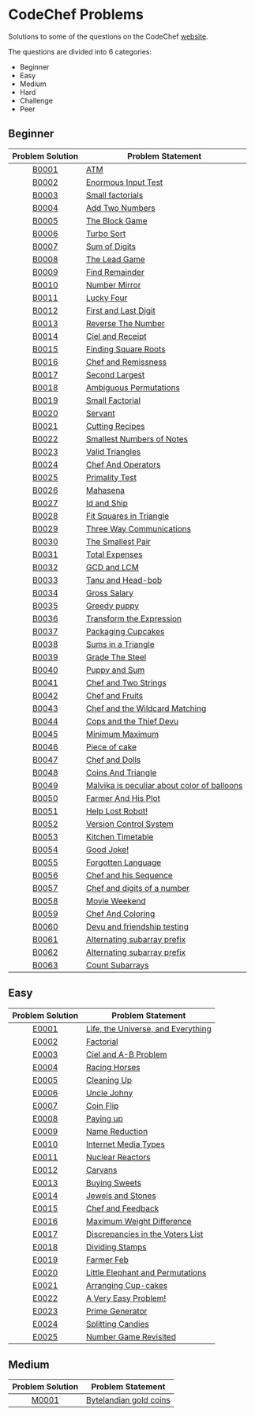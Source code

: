 # CodeChef Problems
Solutions to some of the questions on the CodeChef [website](https://www.codechef.com "CodeChef").

The questions are divided into 6 categories:
* Beginner
* Easy
* Medium
* Hard
* Challenge
* Peer

## Beginner

|Problem Solution|Problem Statement|
|:--------------:|-----------------|
|[B0001]|[ATM]|
|[B0002]|[Enormous Input Test]|
|[B0003]|[Small factorials]|
|[B0004]|[Add Two Numbers]|
|[B0005]|[The Block Game]|
|[B0006]|[Turbo Sort]|
|[B0007]|[Sum of Digits]|
|[B0008]|[The Lead Game]|
|[B0009]|[Find Remainder]|
|[B0010]|[Number Mirror]|
|[B0011]|[Lucky Four]|
|[B0012]|[First and Last Digit]|
|[B0013]|[Reverse The Number]|
|[B0014]|[Ciel and Receipt]|
|[B0015]|[Finding Square Roots]|
|[B0016]|[Chef and Remissness]|
|[B0017]|[Second Largest]|
|[B0018]|[Ambiguous Permutations]|
|[B0019]|[Small Factorial]|
|[B0020]|[Servant]|
|[B0021]|[Cutting Recipes]|
|[B0022]|[Smallest Numbers of Notes]|
|[B0023]|[Valid Triangles]|
|[B0024]|[Chef And Operators]|
|[B0025]|[Primality Test]|
|[B0026]|[Mahasena]|
|[B0027]|[Id and Ship]|
|[B0028]|[Fit Squares in Triangle]|
|[B0029]|[Three Way Communications]|
|[B0030]|[The Smallest Pair]|
|[B0031]|[Total Expenses]|
|[B0032]|[GCD and LCM]|
|[B0033]|[Tanu and Head-bob]|
|[B0034]|[Gross Salary]|
|[B0035]|[Greedy puppy]|
|[B0036]|[Transform the Expression]|
|[B0037]|[Packaging Cupcakes]|
|[B0038]|[Sums in a Triangle]|
|[B0039]|[Grade The Steel]|
|[B0040]|[Puppy and Sum]|
|[B0041]|[Chef and Two Strings]|
|[B0042]|[Chef and Fruits]|
|[B0043]|[Chef and the Wildcard Matching]|
|[B0044]|[Cops and the Thief Devu]|
|[B0045]|[Minimum Maximum]|
|[B0046]|[Piece of cake]|
|[B0047]|[Chef and Dolls]|
|[B0048]|[Coins And Triangle]|
|[B0049]|[Malvika is peculiar about color of balloons]|
|[B0050]|[Farmer And His Plot]|
|[B0051]|[Help Lost Robot!]|
|[B0052]|[Version Control System]|
|[B0053]|[Kitchen Timetable]|
|[B0054]|[Good Joke!]|
|[B0055]|[Forgotten Language]|
|[B0056]|[Chef and his Sequence]|
|[B0057]|[Chef and digits of a number]|
|[B0058]|[Movie Weekend]|
|[B0059]|[Chef And Coloring]|
|[B0060]|[Devu and friendship testing]|
|[B0061]|[Alternating subarray prefix]|
|[B0062]|[Alternating subarray prefix]|
|[B0063]|[Count Subarrays]|

## Easy

|Problem Solution|Problem Statement|
|:--------------:|-----------------|
|[E0001]|[Life, the Universe, and Everything]|
|[E0002]|[Factorial]|
|[E0003]|[Ciel and A-B Problem]|
|[E0004]|[Racing Horses]|
|[E0005]|[Cleaning Up]|
|[E0006]|[Uncle Johny]|
|[E0007]|[Coin Flip]|
|[E0008]|[Paying up]|
|[E0009]|[Name Reduction]|
|[E0010]|[Internet Media Types]|
|[E0011]|[Nuclear Reactors]|
|[E0012]|[Carvans]|
|[E0013]|[Buying Sweets]|
|[E0014]|[Jewels and Stones]|
|[E0015]|[Chef and Feedback]|
|[E0016]|[Maximum Weight Difference]|
|[E0017]|[Discrepancies in the Voters List]|
|[E0018]|[Dividing Stamps]|
|[E0019]|[Farmer Feb]|
|[E0020]|[Little Elephant and Permutations]|
|[E0021]|[Arranging Cup-cakes]|
|[E0022]|[A Very Easy Problem!]|
|[E0023]|[Prime Generator]|
|[E0024]|[Splitting Candies]|
|[E0025]|[Number Game Revisited]|

## Medium

|Problem Solution|Problem Statement|
|:--------------:|-----------------|
|[M0001]|[Bytelandian gold coins]|

[//]: # (Beginner)

[B0001]: https://github.com/Mohammed-Shoaib/Coding-Problems/blob/master/CodeChef%20Problems/Beginner/B0001.cpp
[ATM]: https://www.codechef.com/problems/HS08TEST

[B0002]: https://github.com/Mohammed-Shoaib/Coding-Problems/blob/master/CodeChef%20Problems/Beginner/B0002.cpp
[Enormous Input Test]: https://www.codechef.com/problems/INTEST

[B0003]: https://github.com/Mohammed-Shoaib/Coding-Problems/blob/master/CodeChef%20Problems/Beginner/B0003.cpp
[Small factorials]: https://www.codechef.com/problems/FCTRL2

[B0004]: https://github.com/Mohammed-Shoaib/Coding-Problems/blob/master/CodeChef%20Problems/Beginner/B0004.cpp
[Add Two Numbers]: https://www.codechef.com/problems/FLOW001

[B0005]: https://github.com/Mohammed-Shoaib/Coding-Problems/blob/master/CodeChef%20Problems/Beginner/B0005.cpp
[The Block Game]: https://www.codechef.com/problems/PALL01

[B0006]: https://github.com/Mohammed-Shoaib/Coding-Problems/blob/master/CodeChef%20Problems/Beginner/B0006.cpp
[Turbo Sort]: https://www.codechef.com/problems/TSORT

[B0007]: https://github.com/Mohammed-Shoaib/Coding-Problems/blob/master/CodeChef%20Problems/Beginner/B0007.cpp
[Sum of Digits]: https://www.codechef.com/problems/FLOW006

[B0008]: https://github.com/Mohammed-Shoaib/Coding-Problems/blob/master/CodeChef%20Problems/Beginner/B0008.cpp
[The Lead Game]: https://www.codechef.com/problems/TLG

[B0009]: https://github.com/Mohammed-Shoaib/Coding-Problems/blob/master/CodeChef%20Problems/Beginner/B0009.cpp
[Find Remainder]: https://www.codechef.com/problems/FLOW002

[B0010]: https://github.com/Mohammed-Shoaib/Coding-Problems/blob/master/CodeChef%20Problems/Beginner/B0010.cpp
[Number Mirror]: https://www.codechef.com/problems/START01

[B0011]: https://github.com/Mohammed-Shoaib/Coding-Problems/blob/master/CodeChef%20Problems/Beginner/B0011.cpp
[Lucky Four]: https://www.codechef.com/problems/LUCKFOUR

[B0012]: https://github.com/Mohammed-Shoaib/Coding-Problems/blob/master/CodeChef%20Problems/Beginner/B0012.cpp
[First and Last Digit]: https://www.codechef.com/problems/FLOW004

[B0013]: https://github.com/Mohammed-Shoaib/Coding-Problems/blob/master/CodeChef%20Problems/Beginner/B0013.cpp
[Reverse The Number]: https://www.codechef.com/problems/FLOW007

[B0014]: https://github.com/Mohammed-Shoaib/Coding-Problems/blob/master/CodeChef%20Problems/Beginner/B0014.cpp
[Ciel and Receipt]: https://www.codechef.com/problems/CIELRCPT

[B0015]: https://github.com/Mohammed-Shoaib/Coding-Problems/blob/master/CodeChef%20Problems/Beginner/B0015.cpp
[Finding Square Roots]: https://www.codechef.com/problems/FSQRT

[B0016]: https://github.com/Mohammed-Shoaib/Coding-Problems/blob/master/CodeChef%20Problems/Beginner/B0016.cpp
[Chef and Remissness]: https://www.codechef.com/problems/REMISS

[B0017]: https://github.com/Mohammed-Shoaib/Coding-Problems/blob/master/CodeChef%20Problems/Beginner/B0017.cpp
[Second Largest]: https://www.codechef.com/problems/FLOW017

[B0018]: https://github.com/Mohammed-Shoaib/Coding-Problems/blob/master/CodeChef%20Problems/Beginner/B0018.cpp
[Ambiguous Permutations]: https://www.codechef.com/problems/PERMUT2

[B0019]: https://github.com/Mohammed-Shoaib/Coding-Problems/blob/master/CodeChef%20Problems/Beginner/B0019.cpp
[Small Factorial]: https://www.codechef.com/problems/FLOW018

[B0020]: https://github.com/Mohammed-Shoaib/Coding-Problems/blob/master/CodeChef%20Problems/Beginner/B0020.cpp
[Servant]: https://www.codechef.com/problems/FLOW008

[B0021]: https://github.com/Mohammed-Shoaib/Coding-Problems/blob/master/CodeChef%20Problems/Beginner/B0021.cpp
[Cutting Recipes]: https://www.codechef.com/problems/RECIPE

[B0022]: https://github.com/Mohammed-Shoaib/Coding-Problems/blob/master/CodeChef%20Problems/Beginner/B0022.cpp
[Smallest Numbers of Notes]: https://www.codechef.com/problems/FLOW005

[B0023]: https://github.com/Mohammed-Shoaib/Coding-Problems/blob/master/CodeChef%20Problems/Beginner/B0023.cpp
[Valid Triangles]: https://www.codechef.com/problems/FLOW013

[B0024]: https://github.com/Mohammed-Shoaib/Coding-Problems/blob/master/CodeChef%20Problems/Beginner/B0024.cpp
[Chef And Operators]: https://www.codechef.com/problems/CHOPRT

[B0025]: https://github.com/Mohammed-Shoaib/Coding-Problems/blob/master/CodeChef%20Problems/Beginner/B0025.cpp
[Primality Test]: https://www.codechef.com/problems/PRB01

[B0026]: https://github.com/Mohammed-Shoaib/Coding-Problems/blob/master/CodeChef%20Problems/Beginner/B0026.cpp
[Mahasena]: https://www.codechef.com/problems/AMR15A

[B0027]: https://github.com/Mohammed-Shoaib/Coding-Problems/blob/master/CodeChef%20Problems/Beginner/B0027.cpp
[Id and Ship]: https://www.codechef.com/problems/FLOW010

[B0028]: https://github.com/Mohammed-Shoaib/Coding-Problems/blob/master/CodeChef%20Problems/Beginner/B0028.cpp
[Fit Squares in Triangle]: https://www.codechef.com/problems/TRISQ

[B0029]: https://github.com/Mohammed-Shoaib/Coding-Problems/blob/master/CodeChef%20Problems/Beginner/B0029.cpp
[Three Way Communications]: https://www.codechef.com/problems/COMM3

[B0030]: https://github.com/Mohammed-Shoaib/Coding-Problems/blob/master/CodeChef%20Problems/Beginner/B0030.cpp
[The Smallest Pair]: https://www.codechef.com/problems/SMPAIR

[B0031]: https://github.com/Mohammed-Shoaib/Coding-Problems/blob/master/CodeChef%20Problems/Beginner/B0031.cpp
[Total Expenses]: https://www.codechef.com/problems/FLOW009

[B0032]: https://github.com/Mohammed-Shoaib/Coding-Problems/blob/master/CodeChef%20Problems/Beginner/B0032.cpp
[GCD and LCM]: https://www.codechef.com/problems/FLOW016

[B0033]: https://github.com/Mohammed-Shoaib/Coding-Problems/blob/master/CodeChef%20Problems/Beginner/B0033.cpp
[Tanu and Head-bob]: https://www.codechef.com/problems/HEADBOB

[B0034]: https://github.com/Mohammed-Shoaib/Coding-Problems/blob/master/CodeChef%20Problems/Beginner/B0034.cpp
[Gross Salary]: https://www.codechef.com/problems/FLOW011

[B0035]: https://github.com/Mohammed-Shoaib/Coding-Problems/blob/master/CodeChef%20Problems/Beginner/B0035.cpp
[Greedy puppy]: https://www.codechef.com/problems/GDOG

[B0036]: https://github.com/Mohammed-Shoaib/Coding-Problems/blob/master/CodeChef%20Problems/Beginner/B0036.cpp
[Transform the Expression]: https://www.codechef.com/problems/ONP

[B0037]: https://github.com/Mohammed-Shoaib/Coding-Problems/blob/master/CodeChef%20Problems/Beginner/B0037.cpp
[Packaging Cupcakes]: https://www.codechef.com/problems/MUFFINS3

[B0038]: https://github.com/Mohammed-Shoaib/Coding-Problems/blob/master/CodeChef%20Problems/Beginner/B0038.cpp
[Sums in a Triangle]: https://www.codechef.com/problems/SUMTRIAN

[B0039]: https://github.com/Mohammed-Shoaib/Coding-Problems/blob/master/CodeChef%20Problems/Beginner/B0039.cpp
[Grade The Steel]: https://www.codechef.com/problems/FLOW014

[B0040]: https://github.com/Mohammed-Shoaib/Coding-Problems/blob/master/CodeChef%20Problems/Beginner/B0040.cpp
[Puppy and Sum]: https://www.codechef.com/problems/PPSUM

[B0041]: https://github.com/Mohammed-Shoaib/Coding-Problems/blob/master/CodeChef%20Problems/Beginner/B0041.cpp
[Chef and Two Strings]: https://www.codechef.com/problems/CHEFSTLT

[B0042]: https://github.com/Mohammed-Shoaib/Coding-Problems/blob/master/CodeChef%20Problems/Beginner/B0042.cpp
[Chef and Fruits]: https://www.codechef.com/problems/FRUITS

[B0043]: https://github.com/Mohammed-Shoaib/Coding-Problems/blob/master/CodeChef%20Problems/Beginner/B0043.cpp
[Chef and the Wildcard Matching]: https://www.codechef.com/problems/TWOSTR

[B0044]: https://github.com/Mohammed-Shoaib/Coding-Problems/blob/master/CodeChef%20Problems/Beginner/B0044.cpp
[Cops and the Thief Devu]: https://www.codechef.com/problems/COPS

[B0045]: https://github.com/Mohammed-Shoaib/Coding-Problems/blob/master/CodeChef%20Problems/Beginner/B0045.cpp
[Minimum Maximum]: https://www.codechef.com/problems/MNMX

[B0046]: https://github.com/Mohammed-Shoaib/Coding-Problems/blob/master/CodeChef%20Problems/Beginner/B0046.cpp
[Piece of cake]: https://www.codechef.com/problems/LCH15JAB

[B0047]: https://github.com/Mohammed-Shoaib/Coding-Problems/blob/master/CodeChef%20Problems/Beginner/B0047.cpp
[Chef and Dolls]: https://www.codechef.com/problems/MISSP

[B0048]: https://github.com/Mohammed-Shoaib/Coding-Problems/blob/master/CodeChef%20Problems/Beginner/B0048.cpp
[Coins And Triangle]: https://www.codechef.com/problems/TRICOIN

[B0049]: https://github.com/Mohammed-Shoaib/Coding-Problems/blob/master/CodeChef%20Problems/Beginner/B0049.cpp
[Malvika is peculiar about color of balloons]: https://www.codechef.com/problems/CHN09

[B0050]: https://github.com/Mohammed-Shoaib/Coding-Problems/blob/master/CodeChef%20Problems/Beginner/B0050.cpp
[Farmer And His Plot]: https://www.codechef.com/problems/RECTSQ

[B0051]: https://github.com/Mohammed-Shoaib/Coding-Problems/blob/master/CodeChef%20Problems/Beginner/B0051.cpp
[Help Lost Robot!]: https://www.codechef.com/problems/ICPC16A

[B0052]: https://github.com/Mohammed-Shoaib/Coding-Problems/blob/master/CodeChef%20Problems/Beginner/B0052.cpp
[Version Control System]: https://www.codechef.com/problems/VCS

[B0053]: https://github.com/Mohammed-Shoaib/Coding-Problems/blob/master/CodeChef%20Problems/Beginner/B0053.cpp
[Kitchen Timetable]: https://www.codechef.com/problems/KTTABLE

[B0054]: https://github.com/Mohammed-Shoaib/Coding-Problems/blob/master/CodeChef%20Problems/Beginner/B0054.cpp
[Good Joke!]: https://www.codechef.com/problems/RRJOKE

[B0055]: https://github.com/Mohammed-Shoaib/Coding-Problems/blob/master/CodeChef%20Problems/Beginner/B0055.cpp
[Forgotten Language]: https://www.codechef.com/problems/FRGTNLNG

[B0056]: https://github.com/Mohammed-Shoaib/Coding-Problems/blob/master/CodeChef%20Problems/Beginner/B0056.cpp
[Chef and his Sequence]: https://www.codechef.com/problems/CHEFSQ

[B0057]: https://github.com/Mohammed-Shoaib/Coding-Problems/blob/master/CodeChef%20Problems/Beginner/B0057.cpp
[Chef and digits of a number]: https://www.codechef.com/problems/LONGSEQ

[B0058]: https://github.com/Mohammed-Shoaib/Coding-Problems/blob/master/CodeChef%20Problems/Beginner/B0058.cpp
[Movie Weekend]: https://www.codechef.com/problems/MOVIEWKN

[B0059]: https://github.com/Mohammed-Shoaib/Coding-Problems/blob/master/CodeChef%20Problems/Beginner/B0059.cpp
[Chef And Coloring]: https://www.codechef.com/problems/COLOR

[B0060]: https://github.com/Mohammed-Shoaib/Coding-Problems/blob/master/CodeChef%20Problems/Beginner/B0060.cpp
[Devu and friendship testing]: https://www.codechef.com/problems/CFRTEST

[B0061]: https://github.com/Mohammed-Shoaib/Coding-Problems/blob/master/CodeChef%20Problems/Beginner/B0061.cpp
[Alternating subarray prefix]: https://www.codechef.com/problems/ALTARAY

[B0062]: https://github.com/Mohammed-Shoaib/Coding-Problems/blob/master/CodeChef%20Problems/Beginner/B0062.cpp
[Alternating subarray prefix]: https://www.codechef.com/problems/ALTARAY

[B0063]: https://github.com/Mohammed-Shoaib/Coding-Problems/blob/master/CodeChef%20Problems/Beginner/B0063.cpp
[Count Subarrays]: https://www.codechef.com/problems/SUBINC

[//]: # (Easy)

[E0001]: https://github.com/Mohammed-Shoaib/Coding-Problems/blob/master/CodeChef%20Problems/Easy/E0001.cpp
[Life, the Universe, and Everything]: https://www.codechef.com/problems/TEST

[E0002]: https://github.com/Mohammed-Shoaib/Coding-Problems/blob/master/CodeChef%20Problems/Easy/E0002.cpp
[Factorial]: https://www.codechef.com/problems/FCTRL

[E0003]: https://github.com/Mohammed-Shoaib/Coding-Problems/blob/master/CodeChef%20Problems/Easy/E0003.cpp
[Ciel and A-B Problem]: https://www.codechef.com/problems/CIELAB

[E0004]: https://github.com/Mohammed-Shoaib/Coding-Problems/blob/master/CodeChef%20Problems/Easy/E0004.cpp
[Racing Horses]: https://www.codechef.com/problems/HORSES

[E0005]: https://github.com/Mohammed-Shoaib/Coding-Problems/blob/master/CodeChef%20Problems/Easy/E0005.cpp
[Cleaning Up]: https://www.codechef.com/problems/CLEANUP

[E0006]: https://github.com/Mohammed-Shoaib/Coding-Problems/blob/master/CodeChef%20Problems/Easy/E0006.cpp
[Uncle Johny]: https://www.codechef.com/problems/JOHNY

[E0007]: https://github.com/Mohammed-Shoaib/Coding-Problems/blob/master/CodeChef%20Problems/Easy/E0007.cpp
[Coin Flip]: https://www.codechef.com/problems/CONFLIP

[E0008]: https://github.com/Mohammed-Shoaib/Coding-Problems/blob/master/CodeChef%20Problems/Easy/E0008.cpp
[Paying up]: https://www.codechef.com/problems/MARCHA1

[E0009]: https://github.com/Mohammed-Shoaib/Coding-Problems/blob/master/CodeChef%20Problems/Easy/E0009.cpp
[Name Reduction]: https://www.codechef.com/problems/NAME1

[E0010]: https://github.com/Mohammed-Shoaib/Coding-Problems/blob/master/CodeChef%20Problems/Easy/E0010.cpp
[Internet Media Types]: https://www.codechef.com/problems/MIME2

[E0011]: https://github.com/Mohammed-Shoaib/Coding-Problems/blob/master/CodeChef%20Problems/Easy/E0011.cpp
[Nuclear Reactors]: https://www.codechef.com/problems/NUKES

[E0012]: https://github.com/Mohammed-Shoaib/Coding-Problems/blob/master/CodeChef%20Problems/Easy/E0012.cpp
[Carvans]: https://www.codechef.com/problems/CARVANS

[E0013]: https://github.com/Mohammed-Shoaib/Coding-Problems/blob/master/CodeChef%20Problems/Easy/E0013.cpp
[Buying Sweets]: https://www.codechef.com/problems/BUYING2

[E0014]: https://github.com/Mohammed-Shoaib/Coding-Problems/blob/master/CodeChef%20Problems/Easy/E0014.cpp
[Jewels and Stones]: https://www.codechef.com/problems/STONES

[E0015]: https://github.com/Mohammed-Shoaib/Coding-Problems/blob/master/CodeChef%20Problems/Easy/E0015.cpp
[Chef and Feedback]: https://www.codechef.com/problems/ERROR

[E0016]: https://github.com/Mohammed-Shoaib/Coding-Problems/blob/master/CodeChef%20Problems/Easy/E0016.cpp
[Maximum Weight Difference]: https://www.codechef.com/problems/MAXDIFF

[E0017]: https://github.com/Mohammed-Shoaib/Coding-Problems/blob/master/CodeChef%20Problems/Easy/E0017.cpp
[Discrepancies in the Voters List]: https://www.codechef.com/problems/VOTERS

[E0018]: https://github.com/Mohammed-Shoaib/Coding-Problems/blob/master/CodeChef%20Problems/Easy/E0018.cpp
[Dividing Stamps]: https://www.codechef.com/problems/DIVIDING

[E0019]: https://github.com/Mohammed-Shoaib/Coding-Problems/blob/master/CodeChef%20Problems/Easy/E0019.cpp
[Farmer Feb]: https://www.codechef.com/problems/POTATOES

[E0020]: https://github.com/Mohammed-Shoaib/Coding-Problems/blob/master/CodeChef%20Problems/Easy/E0020.cpp
[Little Elephant and Permutations]: https://www.codechef.com/problems/LEPERMUT

[E0021]: https://github.com/Mohammed-Shoaib/Coding-Problems/blob/master/CodeChef%20Problems/Easy/E0021.cpp
[Arranging Cup-cakes]: https://www.codechef.com/problems/RESQ

[E0022]: https://github.com/Mohammed-Shoaib/Coding-Problems/blob/master/CodeChef%20Problems/Easy/E0022.cpp
[A Very Easy Problem!]: https://www.codechef.com/problems/EASYPROB

[E0023]: https://github.com/Mohammed-Shoaib/Coding-Problems/blob/master/CodeChef%20Problems/Easy/E0023.cpp
[Prime Generator]: https://www.codechef.com/problems/PRIME1

[E0024]: https://github.com/Mohammed-Shoaib/Coding-Problems/blob/master/CodeChef%20Problems/Easy/E0024.cpp
[Splitting Candies]: https://www.codechef.com/problems/SPCANDY

[E0025]: https://github.com/Mohammed-Shoaib/Coding-Problems/blob/master/CodeChef%20Problems/Easy/E0025.cpp
[Number Game Revisited]: https://www.codechef.com/problems/NUMGAME2

[//]: # (Medium)

[M0001]: https://github.com/Mohammed-Shoaib/Coding-Problems/blob/master/CodeChef%20Problems/Medium/M0001.cpp
[Bytelandian gold coins]: https://www.codechef.com/problems/COINS
